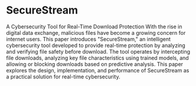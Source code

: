 # SecureStream
A Cybersecurity Tool for Real-Time Download Protection
With the rise in digital data exchange, malicious files have become a growing concern for internet users. This paper introduces "SecureStream," an intelligent cybersecurity tool developed to provide real-time protection by analyzing and verifying file safety before download. 
The tool operates by intercepting file downloads, analyzing key file characteristics using trained models, and allowing or blocking downloads based on predictive analysis. This paper explores the design, implementation, and performance of SecureStream as a practical solution for real-time cybersecurity.
